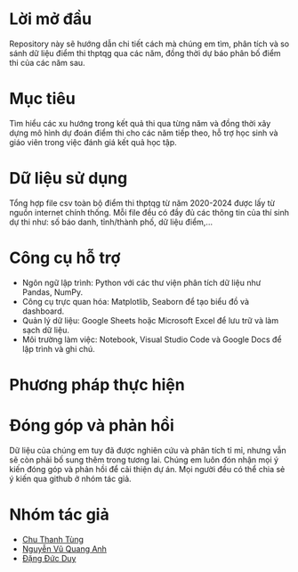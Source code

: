 
# Lời mở đầu
Repository này sẽ hướng dẫn chi tiết cách mà chúng em tìm, phân tích và so sánh dữ liệu điểm thi thptqg qua các năm, đồng thời dự báo phân bố điểm thi của các năm sau.

# Mục tiêu 
Tìm hiểu các xu hướng trong kết quả thi qua từng năm và đồng thời xây dựng mô hình dự đoán điểm thi cho các năm tiếp theo, hỗ trợ học sinh và giáo viên trong việc đánh giá kết quả học tập.
 
# Dữ liệu sử dụng
Tổng hợp file csv toàn bộ điểm thi thptqg từ năm 2020-2024 được lấy từ nguồn internet chính thống. Mỗi file đều có đầy đủ các thông tin của thí sinh dự thi như: số báo danh, tỉnh/thành phố, dữ liệu điểm,... 

# Công cụ hỗ trợ
- Ngôn ngữ lập trình: Python với các thư viện phân tích dữ liệu như Pandas, NumPy.
- Công cụ trực quan hóa: Matplotlib, Seaborn để tạo biểu đồ và dashboard.
- Quản lý dữ liệu: Google Sheets hoặc Microsoft Excel để lưu trữ và làm sạch dữ liệu.
- Môi trường làm việc: Notebook, Visual Studio Code và Google Docs để lập trình và ghi chú.

# Phương pháp thực hiện




# Đóng góp và phản hồi 
Dữ liệu của chúng em tuy đã được nghiên cứu và phân tích tỉ mỉ, nhưng vẫn sẽ còn phải bố sung thêm trong tương lai. Chúng em luôn đón nhận mọi ý kiến đóng góp và phản hồi để cải thiện dự án. Mọi người đều có thể chia sẻ ý kiến qua github ở nhóm tác giả.

# Nhóm tác giả
- [Chu Thanh Tùng](https://github.com/TubVP)
- [Nguyễn Vũ Quang Anh](https://github.com/quanganh6905)
- [Đặng Đức Duy](https://github.com/duylplsn)
